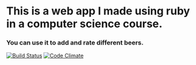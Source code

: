 # This is a web app I made using ruby in a computer science course. 
### You can use it to add and rate different beers.

[![Build Status](https://travis-ci.org/Samppaa/wadror.png)](https://travis-ci.org/Samppaa/wadror)
[![Code Climate](https://codeclimate.com/github/Samppaa/wadror.png)](https://codeclimate.com/github/Samppaa/wadror)

